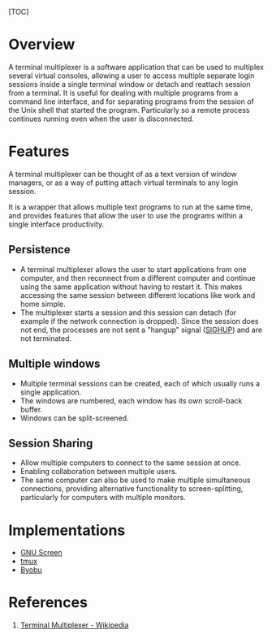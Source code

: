[TOC]

# Overview

A terminal multiplexer is a software application that can be used to
multiplex several virtual consoles, allowing a user to access multiple
separate login sessions inside a single terminal window or detach and
reattach session from a terminal. It is useful for dealing with multiple
programs from a command line interface, and for separating programs from
the session of the Unix shell that started the program. Particularly so
a remote process continues running even when the user is disconnected.

# Features

A terminal multiplexer can be thought of as a text version of window
managers, or as a way of putting attach virtual terminals to any login
session.

It is a wrapper that allows multiple text programs to run at the same
time, and provides features that allow the user to use the programs
within a single interface productivity.

## Persistence

- A terminal multiplexer allows the user to start applications from one
  computer, and then reconnect from a different computer and continue
  using the same application without having to restart it. This makes
  accessing the same session between different locations like work and
  home simple.
- The multiplexer starts a session and this session can detach (for
  example if the network connection is dropped). Since the session does
  not end, the processes are not sent a "hangup" signal ([SIGHUP][2])
  and are not terminated.

## Multiple windows

- Multiple terminal sessions can be created, each of which usually runs
  a single application.
- The windows are numbered, each window has its own scroll-back buffer.
- Windows can be split-screened.

## Session Sharing

- Allow multiple computers to connect to the same session at once.
- Enabling collaboration between multiple users.
- The same computer can also be used to make multiple simultaneous
  connections, providing alternative functionality to screen-splitting,
  particularly for computers with multiple monitors.

# Implementations

- [GNU Screen](https://en.wikipedia.org/wiki/GNU_Screen)
- [tmux](https://en.wikipedia.org/wiki/Tmux)
- [Byobu](https://en.wikipedia.org/wiki/Byobu_(software))

# References

1. [Terminal Multiplexer - Wikipedia][1]

[1]: https://en.wikipedia.org/wiki/Terminal_multiplexer "Terminal Multiplexer - Wikipedia"
[2]: https://en.wikipedia.org/wiki/SIGHUP "SIGHUP - Wikipedia"
